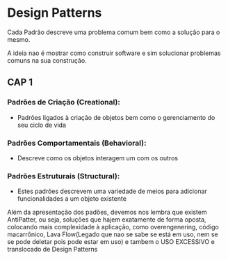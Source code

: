 # Design Patterns

Cada Padrão descreve uma problema comum bem como a solução para o mesmo.

A ideia nao é mostrar como construir software e sim solucionar problemas comuns na sua construção.

## CAP 1

### Padrões de Criação (Creational):
- Padrões ligados à criação de objetos bem como o gerenciamento do seu ciclo de vida

### Padrões Comportamentais (Behavioral):
- Descreve como os objetos interagem um com os outros

### Padrões Estruturais (Structural):
- Estes padrões descrevem uma variedade de meios para adicionar funcionalidades a um objeto existente

Além da apresentação dos padões, devemos nos lembra que existem AntiPatter, ou seja, soluções que hajem exatamente de forma oposta, colocando mais complexidade à aplicação, como overengenering, código macarrônico, Lava Flow(Legado que nao se sabe se está em uso, nem se se pode deletar pois pode estar em uso) e tambem o USO EXCESSIVO e translocado de Design Patterns
